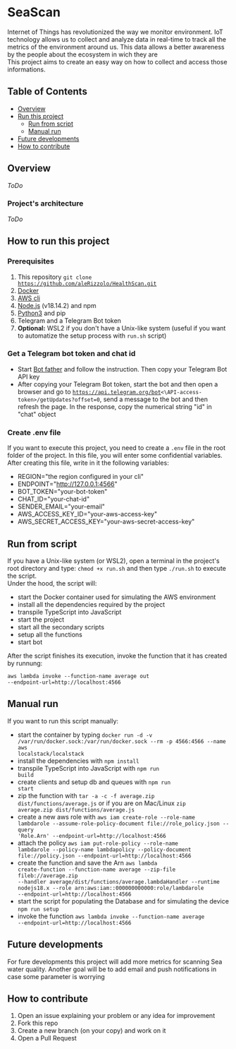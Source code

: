 # SeaScan

Internet of Things has revolutionized the way we monitor environment. IoT technology allows us to collect and analyze data in real-time to track all the metrics of the environment around us. This data allows a better awareness by the people about the ecosystem in wich they are <br>
This project aims to create an easy way on how to collect and access those informations.

## Table of Contents
- [Overview](#overview)<br>
- [Run this project](#how-to-run-this-project)
    - [Run from script](#executing-from-script) 
    - [Manual run](#manual-run)
- [Future developments](#future-developments)
- [How to contribute](#how-to-contribute)

## Overview
*ToDo*

### Project's architecture

*ToDo*

## How to run this project
### Prerequisites
1. This repository <code>git clone https://github.com/aleRizzolo/HealthScan.git</code>
2. [Docker](https://www.docker.com/)
3. [AWS cli](https://aws.amazon.com/it/cli/)
4. [Node.js](https://nodejs.org/it) (v18.14.2) and npm 
5. [Python3](https://www.python.org/) and pip 
6. Telegram and a Telegram Bot token  
7. **Optional:** WSL2 if you don't have a Unix-like system (useful if you want to automatize the setup process with <code>run.sh</code> script)

### Get a Telegram bot token and chat id
- Start [Bot father](https://telegram.me/BotFather) and follow the instruction. Then copy your Telegram Bot API key
- After copying your Telegram Bot token, start the bot and then open a browser and go to <code>https://api.telegram.org/bot<\API-access-token>/getUpdates?offset=0</code>, send a message to the bot and then refresh the page. In the response, copy the numerical string "id" in "chat" object 

### Create .env file
If you want to execute this project, you need to create a <code>.env</code> file in the root folder of the project. In this file, you will enter some confidential variables.<br>
After creating this file, write in it the following variables:
- REGION="the region configured in your cli"
- ENDPOINT="http://127.0.0.1:4566" 
- BOT_TOKEN="your-bot-token"
- CHAT_ID="your-chat-id"
- SENDER_EMAIL="your-email"
- AWS_ACCESS_KEY_ID="your-aws-access-key"
- AWS_SECRET_ACCESS_KEY="your-aws-secret-access-key"

## Run from script
If you have a Unix-like system (or WSL2), open a terminal in the project's root directory and type: <code>chmod +x run.sh</code> and then type <code>./run.sh</code> to execute the script.<br>
Under the hood, the script will: 
- start the Docker container used for simulating the AWS environment
- install all the dependencies required by the project 
- transpile TypeScript into JavaScript
- start the project
- start all the secondary scripts
- setup all the functions
- start bot

After the script finishes its execution, invoke the function that it has created by runnung:

<code>aws lambda invoke --function-name average out --endpoint-url=http://localhost:4566</code>

## Manual run
If you want to run this script manually:
- start the container by typing <code>docker run -d -v /var/run/docker.sock:/var/run/docker.sock --rm -p 4566:4566 --name aws localstack/localstack</code>
- install the dependencies with <code>npm install</code>
- transpile TypeScript into JavaScript with <code>npm run build</code>
- create clients and setup db and queues with <code>npm run start</code>
- zip the function with <code>tar -a -c -f average.zip dist/functions/average.js</code> or if you are on Mac/Linux <code>zip average.zip dist/functions/average.js</code>
- create a new aws role with <code>aws iam create-role --role-name lambdarole --assume-role-policy-document file://role_policy.json --query 'Role.Arn' --endpoint-url=http://localhost:4566</code>
- attach the policy <code>aws iam put-role-policy --role-name lambdarole --policy-name lambdapolicy --policy-document file://policy.json --endpoint-url=http://localhost:4566</code>
- create the function and save the Arn <code>aws lambda create-function --function-name average --zip-file fileb://average.zip --handler average/dist/functions/average.lambdaHandler --runtime nodejs18.x --role arn:aws:iam::000000000000:role/lambdarole --endpoint-url=http://localhost:4566</code>
- start the script for populating the Database and for simulating the device <code>npm run setup</code> 
- invoke the function <code>aws lambda invoke --function-name average --endpoint-url=http://localhost:4566</code>

## Future developments
For fure developments this project will add more metrics for scanning Sea water quality. Another goal will be to add email and push notifications in case some parameter is worrying

## How to contribute
1. Open an issue explaining your problem or any idea for improvement
2. Fork this repo 
3. Create a new branch (on your copy) and work on it
4. Open a Pull Request